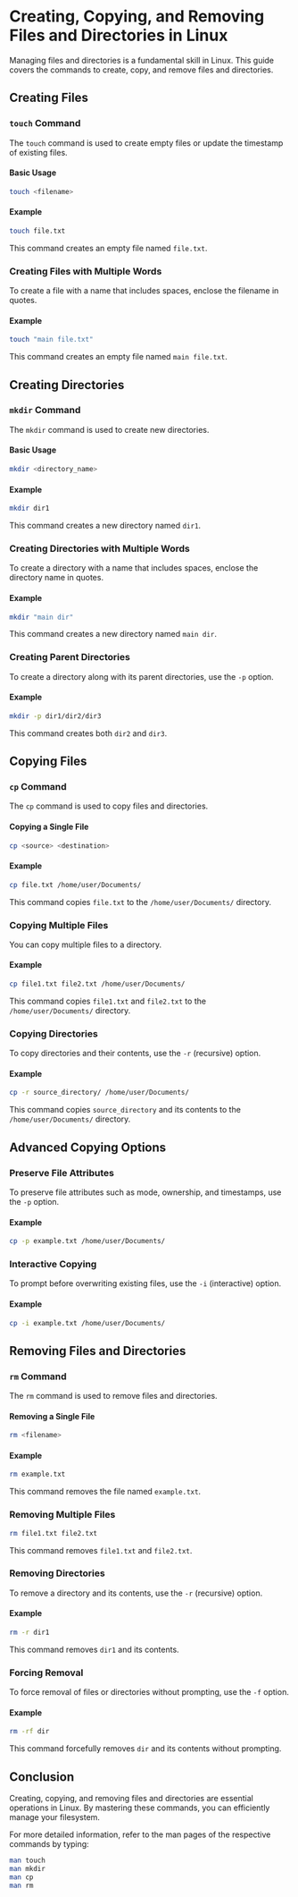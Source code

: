 # Creating, Copying, and Removing Files and Directories in Linux

Managing files and directories is a fundamental skill in Linux. This guide covers the commands to create, copy, and remove files and directories.

## Creating Files

### `touch` Command
The `touch` command is used to create empty files or update the timestamp of existing files.

#### Basic Usage
```bash
touch <filename>
```

#### Example
```bash
touch file.txt
```
This command creates an empty file named `file.txt`.

### Creating Files with Multiple Words
To create a file with a name that includes spaces, enclose the filename in quotes.

#### Example
```bash
touch "main file.txt"
```
This command creates an empty file named `main file.txt`.

## Creating Directories

### `mkdir` Command
The `mkdir` command is used to create new directories.

#### Basic Usage
```bash
mkdir <directory_name>
```

#### Example
```bash
mkdir dir1
```
This command creates a new directory named `dir1`.

### Creating Directories with Multiple Words
To create a directory with a name that includes spaces, enclose the directory name in quotes.

#### Example
```bash
mkdir "main dir"
```
This command creates a new directory named `main dir`.

### Creating Parent Directories
To create a directory along with its parent directories, use the `-p` option.

#### Example
```bash
mkdir -p dir1/dir2/dir3
```
This command creates both `dir2` and `dir3`.

## Copying Files

### `cp` Command
The `cp` command is used to copy files and directories.

#### Copying a Single File
```bash
cp <source> <destination>
```

#### Example
```bash
cp file.txt /home/user/Documents/
```
This command copies `file.txt` to the `/home/user/Documents/` directory.

### Copying Multiple Files
You can copy multiple files to a directory.

#### Example
```bash
cp file1.txt file2.txt /home/user/Documents/
```
This command copies `file1.txt` and `file2.txt` to the `/home/user/Documents/` directory.

### Copying Directories
To copy directories and their contents, use the `-r` (recursive) option.

#### Example
```bash
cp -r source_directory/ /home/user/Documents/
```
This command copies `source_directory` and its contents to the `/home/user/Documents/` directory.

## Advanced Copying Options

### Preserve File Attributes
To preserve file attributes such as mode, ownership, and timestamps, use the `-p` option.

#### Example
```bash
cp -p example.txt /home/user/Documents/
```

### Interactive Copying
To prompt before overwriting existing files, use the `-i` (interactive) option.

#### Example
```bash
cp -i example.txt /home/user/Documents/
```

## Removing Files and Directories

### `rm` Command
The `rm` command is used to remove files and directories.

#### Removing a Single File
```bash
rm <filename>
```

#### Example
```bash
rm example.txt
```
This command removes the file named `example.txt`.

### Removing Multiple Files
```bash
rm file1.txt file2.txt
```
This command removes `file1.txt` and `file2.txt`.

### Removing Directories
To remove a directory and its contents, use the `-r` (recursive) option.

#### Example
```bash
rm -r dir1
```
This command removes `dir1` and its contents.

### Forcing Removal
To force removal of files or directories without prompting, use the `-f` option.

#### Example
```bash
rm -rf dir
```
This command forcefully removes `dir` and its contents without prompting.

## Conclusion

Creating, copying, and removing files and directories are essential operations in Linux. By mastering these commands, you can efficiently manage your filesystem.

For more detailed information, refer to the man pages of the respective commands by typing:
```bash
man touch
man mkdir
man cp
man rm
```
